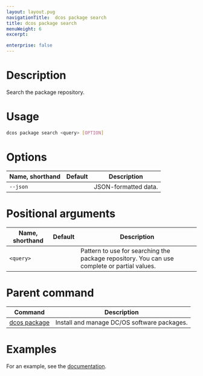 ```yaml
---
layout: layout.pug
navigationTitle:  dcos package search
title: dcos package search
menuWeight: 6
excerpt:

enterprise: false
---
```


<!-- This source repo for this topic is https://github.com/dcos/dcos-docs -->


# Description
Search the package repository.

# Usage

```bash
dcos package search <query> [OPTION]
```

# Options

| Name, shorthand | Default | Description |
|---------|-------------|-------------|
| `--json`   |             |  JSON-formatted data. |

# Positional arguments

| Name, shorthand | Default | Description |
|---------|-------------|-------------|
| `<query>`   |             |  Pattern to use for searching the package repository.  You can use complete or partial values. |
        
# Parent command

| Command | Description |
|---------|-------------|
| [dcos package](/1.11/cli/command-reference/dcos-package/)   | Install and manage DC/OS software packages. |

# Examples

For an example, see the [documentation](/1.11/administering-clusters/repo/).
